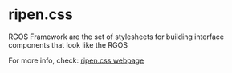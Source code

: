 # ripen.css
RGOS Framework are the set of stylesheets for building interface components that look like the RGOS

For more info, check: [ripen.css webpage](https://ripenos.github.io/Docs/frameworks/frameworks.html)
